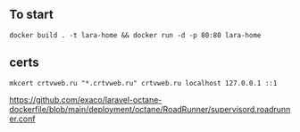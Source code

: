 ## To start

```shell
docker build . -t lara-home && docker run -d -p 80:80 lara-home
```

## certs
```shell
mkcert crtvweb.ru "*.crtvweb.ru" crtvweb.ru localhost 127.0.0.1 ::1
```
https://github.com/exaco/laravel-octane-dockerfile/blob/main/deployment/octane/RoadRunner/supervisord.roadrunner.conf
